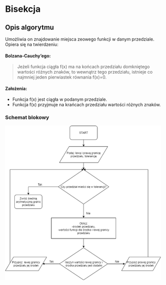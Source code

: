 # Bisekcja
## Opis algorytmu
Umożliwia on znajdowanie miejsca zeowego funkcji w danym przedziale. Opiera się na twierdzeniu:
#### Bolzana-Cauchy’ego:
> Jeżeli funkcja ciągła f(x) ma na końcach przedziału domkniętego wartości różnych znaków, to wewnątrz tego przedziału, 
> istnieje co najmniej jeden pierwiastek równania f(x)=0.
#### Założenia:
- Funkcja f(x) jest ciągła w podanym przedziale.
- Funkcja f(x) przyjmuje na krańcach przedziału wartości różnych znaków.
### Schemat blokowy
![alt text](https://github.com/finloop/biselect/blob/master/Bisekcja.png)





